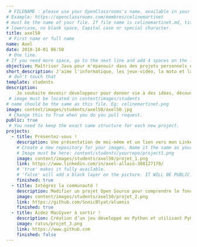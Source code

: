 ```yaml
---
 # FILENAME : please use your OpenClassrooms's name, available in your url.
# Example: https://openclassrooms.com/membres/celinemartinet
# must be the name of your file. If file name is celinemartinet.md, title is celinemartinet.
# lowercase, no blank space, Capital case or special character.
title: axel50
 # First name or full name
name: Axel
date: 2018-10-01 06:50
 # One line.
# If you need more space, go to the next line and add 4 spaces on the left, as in 'description'.
objective: Maîtriser Java pour m'épanouir dans des projets personnels et professionnels.
short_description: J'aime l'informatique, les jeux-vidéo, la moto et la composition musicale !
 # don't touch that
template: students
description:
    Je souhaite devenir développeur pour donner vie à des idées, découvrir un autre côté de l'informatique et travailler dans un domaine qui me plaît.
 # image must be located in content/images/students
# name should be the same as this file. Eg: celinemartinet.png
image: content/images/students/axel50/axel50.jpg
 # Change this to True when you do you pull request.
public: true
 # You need to keep the exact same structure for each new project.
projects:
  - title: Présentez-vous !
    description: Une présentation de moi-même et un lien vers mon LinkedIn.
    # Create a new repository for your images. Name it the same as your nickname and profile picture.
    # Image must be here: content/students/yourrepo/project1.png
    image: content/images/students/axel50/projet_1.png
    link: https://www.linkedin.com/in/axel-allain-308127170/
    # 'true' makes it fully available.
    # 'false' will add a black layer on the picture. IT WILL BE PUBLIC!
    finished: true
  - title: Intégrez la communauté !
    description: Modifier un projet Open Source pour comprendre le fonctionnement de Git, de Github et des pull requests. 
    image: content/images/students/axel50/projet_2.png
    link: https://github.com/SonicBlyat/alumnis
    finished: true
  - title: Aidez MacGyver à sortir !
    description: Création d’un jeu développé en Python et utilisant PyGame.
    image: ratus/projet_3.png
    link: https://www.github.com
    finished: false
---
```

